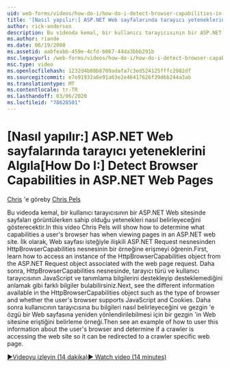 ```yaml
---
uid: web-forms/videos/how-do-i/how-do-i-detect-browser-capabilities-in-aspnet-web-pages
title: '[Nasıl yapılır:] ASP.NET Web sayfalarında tarayıcı yeteneklerini algılama | Microsoft Docs'
author: rick-anderson
description: Bu videoda kemal, bir kullanıcı tarayıcısının bir ASP.NET Web sitesinde sayfaları görüntülerken sahip olduğu yetenekleri nasıl belirleyeceğini gösterecektir. İlk olarak, hesabı nasıl yapacağınızı öğrenin.
ms.author: riande
ms.date: 06/19/2008
ms.assetid: aabfeabb-459e-4cfd-b067-44da3bbb291b
msc.legacyurl: /web-forms/videos/how-do-i/how-do-i-detect-browser-capabilities-in-aspnet-web-pages
msc.type: video
ms.openlocfilehash: 1232d4b08b8709adafa7c3ed524125fffc2982df
ms.sourcegitcommit: e7e91932a6e91a63e2e46417626f39d6b244a3ab
ms.translationtype: MT
ms.contentlocale: tr-TR
ms.lasthandoff: 03/06/2020
ms.locfileid: "78628501"
---
```

# <a name="how-do-i-detect-browser-capabilities-in-aspnet-web-pages"></a><span data-ttu-id="27766-104">[Nasıl yapılır:] ASP.NET Web sayfalarında tarayıcı yeteneklerini Algıla</span><span class="sxs-lookup"><span data-stu-id="27766-104">[How Do I:] Detect Browser Capabilities in ASP.NET Web Pages</span></span>

<span data-ttu-id="27766-105">[Chris](https://twitter.com/chrispels) 'e göre</span><span class="sxs-lookup"><span data-stu-id="27766-105">by [Chris Pels](https://twitter.com/chrispels)</span></span>

<span data-ttu-id="27766-106">Bu videoda kemal, bir kullanıcı tarayıcısının bir ASP.NET Web sitesinde sayfaları görüntülerken sahip olduğu yetenekleri nasıl belirleyeceğini gösterecektir.</span><span class="sxs-lookup"><span data-stu-id="27766-106">In this video Chris Pels will show how to determine what capabilities a user's browser has when viewing pages in an ASP.NET web site.</span></span> <span data-ttu-id="27766-107">İlk olarak, Web sayfası isteğiyle ilişkili ASP.NET Request nesnesinden HttpBrowserCapabilities nesnesinin bir örneğine erişmeyi öğrenin.</span><span class="sxs-lookup"><span data-stu-id="27766-107">First, learn how to access an instance of the HttpBrowserCapabilities object from the ASP.NET Request object associated with the web page request.</span></span> <span data-ttu-id="27766-108">Daha sonra, HttpBrowserCapabilities nesnesinde, tarayıcı türü ve kullanıcı tarayıcısının JavaScript ve tanımlama bilgilerini destekleyip desteklemediğini anlamak gibi farklı bilgiler bulabilirsiniz.</span><span class="sxs-lookup"><span data-stu-id="27766-108">Next, see the different information available in the HttpBrowserCapabilities object such as the type of browser and whether the user's browser supports JavaScript and Cookies.</span></span> <span data-ttu-id="27766-109">Daha sonra kullanıcının tarayıcısına bu bilgileri nasıl belirleyeceğini ve gezgin 'e özgü bir Web sayfasına yeniden yönlendirilebilmesi için bir gezgin 'in Web sitesine eriştiğini belirleme örneği.</span><span class="sxs-lookup"><span data-stu-id="27766-109">Then see an example of how to user this information about the user's browser and determine if a crawler is accessing the web site so it can be redirected to a crawler specific web page.</span></span>

[<span data-ttu-id="27766-110">&#9654;Videoyu izleyin (14 dakika)</span><span class="sxs-lookup"><span data-stu-id="27766-110">&#9654; Watch video (14 minutes)</span></span>](https://channel9.msdn.com/Blogs/ASP-NET-Site-Videos/how-do-i-detect-browser-capabilities-in-aspnet-web-pages)
